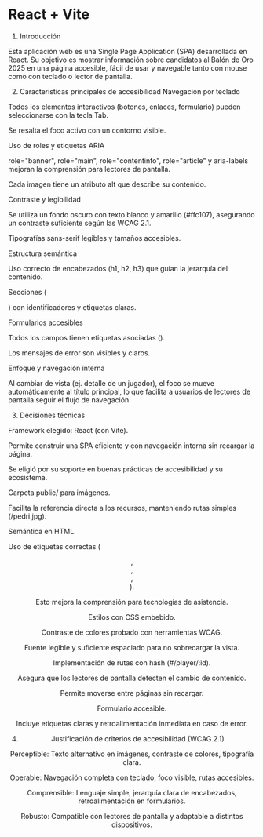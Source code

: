 # React + Vite

1. Introducción

Esta aplicación web es una Single Page Application (SPA) desarrollada en React. Su objetivo es mostrar información sobre candidatos al Balón de Oro 2025 en una página accesible, fácil de usar y navegable tanto con mouse como con teclado o lector de pantalla.

2. Características principales de accesibilidad
Navegación por teclado

Todos los elementos interactivos (botones, enlaces, formulario) pueden seleccionarse con la tecla Tab.

Se resalta el foco activo con un contorno visible.

Uso de roles y etiquetas ARIA

role="banner", role="main", role="contentinfo", role="article" y aria-labels mejoran la comprensión para lectores de pantalla.

Cada imagen tiene un atributo alt que describe su contenido.

Contraste y legibilidad

Se utiliza un fondo oscuro con texto blanco y amarillo (#ffc107), asegurando un contraste suficiente según las WCAG 2.1.

Tipografías sans-serif legibles y tamaños accesibles.

Estructura semántica

Uso correcto de encabezados (h1, h2, h3) que guían la jerarquía del contenido.

Secciones (<section>) con identificadores y etiquetas claras.

 Formularios accesibles

Todos los campos tienen etiquetas asociadas (<label for="...">).

Los mensajes de error son visibles y claros.

 Enfoque y navegación interna

Al cambiar de vista (ej. detalle de un jugador), el foco se mueve automáticamente al título principal, lo que facilita a usuarios de lectores de pantalla seguir el flujo de navegación.

3. Decisiones técnicas

Framework elegido: React (con Vite).

Permite construir una SPA eficiente y con navegación interna sin recargar la página.

Se eligió por su soporte en buenas prácticas de accesibilidad y su ecosistema.

Carpeta public/ para imágenes.

Facilita la referencia directa a los recursos, manteniendo rutas simples (/pedri.jpg).

Semántica en HTML.

Uso de etiquetas correctas (<header>, <main>, <footer>, <article>).

Esto mejora la comprensión para tecnologías de asistencia.

Estilos con CSS embebido.

Contraste de colores probado con herramientas WCAG.

Fuente legible y suficiente espaciado para no sobrecargar la vista.

Implementación de rutas con hash (#/player/:id).

Asegura que los lectores de pantalla detecten el cambio de contenido.

Permite moverse entre páginas sin recargar.

Formulario accesible.

Incluye etiquetas claras y retroalimentación inmediata en caso de error.

4. Justificación de criterios de accesibilidad (WCAG 2.1)

Perceptible: Texto alternativo en imágenes, contraste de colores, tipografía clara.

Operable: Navegación completa con teclado, foco visible, rutas accesibles.

Comprensible: Lenguaje simple, jerarquía clara de encabezados, retroalimentación en formularios.

Robusto: Compatible con lectores de pantalla y adaptable a distintos dispositivos.
